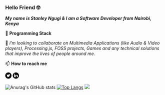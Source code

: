 ### Hello Friend 🤓

***My name is Stanley Ngugi & I am a Software Developer from Nairobi, Kenya***

🧰 **Programming Stack**


👯 _I’m looking to collaborate on Multimedia Applications (like Audio & Video players), Processing.js,  FOSS projects, Games and any technical solutions that improve the lives of people around me._

📫 **How to reach me**

[<img src="./001-twitter.svg" width="20px">](https://twitter.com/_pedi_gree_)
[<img src="./002-linkedin.svg" width="20px">](https://www.linkedin.com/in/stanley-ngugi-78a540106)


![Anurag's GitHub stats](https://github-readme-stats.vercel.app/api?username=chege99&show_icons=true&theme=radical)
[![Top Langs](https://github-readme-stats.vercel.app/api/top-langs/?username=chege99&layout=compact)](https://github.com/chege99/github-readme-stats)
<img src="https://img.shields.io/badge/social--life-inactive-lightgrey">
